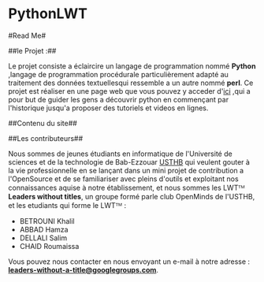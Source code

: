 PythonLWT
=========
#Read Me#

##le Projet :##

Le projet consiste a éclaircire un langage de programmation nommé **Python** ,langage de programmation procédurale particulièrement  adapté au
 traitement des données textuellesqui ressemble a un autre nommé **perl**.
Ce projet est réaliser en une page web que vous pouvez y acceder d'[ici](www.notre_site_doit_apparaitre_ici.je_sais_pas) ,qui a pour but de guider
les gens a découvrir python en commençant par l'historique jusqu'a proposer des tutoriels et videos en lignes.


##Contenu du site##








##Les contributeurs##

Nous sommes de jeunes étudiants en informatique de l'Université de sciences et de la technologie de Bab-Ezzouar [USTHB](www.usthb.dz) qui veulent gouter à la
vie professionnelle en se lançant dans un mini projet de contribution a l'OpenSource et de se familiariser avec pleins d'outils et exploitant nos connaissances 
aquise à notre établissement, et nous sommes les LWTᵀᴹ **Leaders without titles**, un groupe formé parle club OpenMinds de l'USTHB, et les etudiants qui forme
le LWTᵀᴹ :
* BETROUNI Khalil 
* ABBAD Hamza     
* DELLALI Salim   
* CHAID Roumaissa 

Vous pouvez nous contacter en nous envoyant un e-mail à notre adresse : **leaders-without-a-title@googlegroups.com**.
